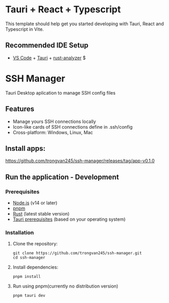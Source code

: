 # Tauri + React + Typescript

This template should help get you started developing with Tauri, React and Typescript in Vite.

## Recommended IDE Setup

- [VS Code](https://code.visualstudio.com/) + [Tauri](https://marketplace.visualstudio.com/items?itemName=tauri-apps.tauri-vscode) + [rust-analyzer](https://marketplace.visualstudio.com/items?itemName=rust-lang.rust-analyzer)
  $

# SSH Manager

Tauri Desktop aplication to manage SSH config files

## Features

- Manage yours SSH connections locally
- Icon-like cards of SSH connections define in .ssh/config
- Cross-platform: Windows, Linux, Mac

## Install apps:

https://github.com/trongvan245/ssh-manager/releases/tag/app-v0.1.0

## Run the application - Development

### Prerequisites

- [Node.js](https://nodejs.org/) (v14 or later)
- [pnpm](https://pnpm.io/)
- [Rust](https://www.rust-lang.org/) (latest stable version)
- [Tauri prerequisites](https://tauri.app/v1/guides/getting-started/prerequisites) (based on your operating system)

### Installation

1. Clone the repository:

   ```
   git clone https://github.com/trongvan245/ssh-manager.git
   cd ssh-manager
   ```

2. Install dependencies:

   ```
   pnpm install
   ```

3. Run using pnpm(currently no distribution version)
   ```
   pnpm tauri dev
   ```
